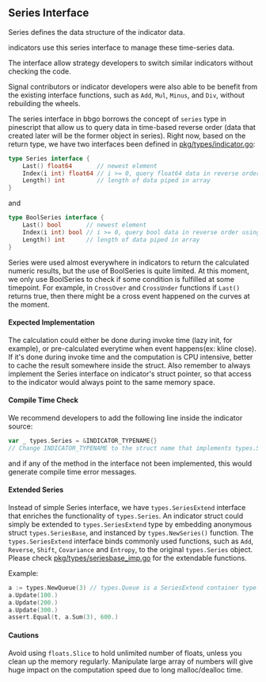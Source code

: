 Series Interface
-----------------------------------

Series defines the data structure of the indicator data.

indicators use this series interface to manage these time-series data.

The interface allow strategy developers to switch similar indicators without checking the code.  

Signal contributors or indicator developers were also able to be benefit from the existing interface functions, such as `Add`, `Mul`, `Minus`, and `Div`, without rebuilding the wheels.

The series interface in bbgo borrows the concept of `series` type in pinescript that allow us to query data in time-based reverse order (data that created later will be the former object in series). Right now, based on the return type, we have two interfaces been defined in [pkg/types/indicator.go](../../pkg/types/indicator.go):

```go
type Series interface {
	Last() float64       // newest element
	Index(i int) float64 // i >= 0, query float64 data in reverse order using i as index
	Length() int         // length of data piped in array
}
```

and 

```go
type BoolSeries interface {
	Last() bool       // newest element
	Index(i int) bool // i >= 0, query bool data in reverse order using i as index
	Length() int      // length of data piped in array
}
```

Series were used almost everywhere in indicators to return the calculated numeric results, but the use of BoolSeries is quite limited. At this moment, we only use BoolSeries to check if some condition is fulfilled at some timepoint. For example, in `CrossOver` and `CrossUnder` functions if `Last()` returns true, then there might be a cross event happened on the curves at the moment.

#### Expected Implementation

The calculation could either be done during invoke time (lazy init, for example), or pre-calculated everytime when event happens(ex: kline close). If it's done during invoke time and the computation is CPU intensive, better to cache the result somewhere inside the struct. Also remember to always implement the Series interface on indicator's struct pointer, so that access to the indicator would always point to the same memory space.

#### Compile Time Check

We recommend developers to add the following line inside the indicator source:

```go
var _ types.Series = &INDICATOR_TYPENAME{}
// Change INDICATOR_TYPENAME to the struct name that implements types.Series
```

and if any of the method in the interface not been implemented, this would generate compile time error messages.

#### Extended Series

Instead of simple Series interface, we have `types.SeriesExtend` interface that enriches the functionality of `types.Series`. An indicator struct could simply be extended to `types.SeriesExtend` type by embedding anonymous struct `types.SeriesBase`, and instanced by `types.NewSeries()` function. The `types.SeriesExtend` interface binds commonly used functions, such as `Add`, `Reverse`, `Shift`, `Covariance` and `Entropy`, to the original `types.Series` object. Please check [pkg/types/seriesbase_imp.go](../../pkg/types/seriesbase_imp.go) for the extendable functions.

Example:

```go
a := types.NewQueue(3) // types.Queue is a SeriesExtend container type that holds limit number of floats
a.Update(100.)
a.Update(200.)
a.Update(300.)
assert.Equal(t, a.Sum(3), 600.)
```

#### Cautions

Avoid using `floats.Slice` to hold unlimited number of floats, unless you clean up the memory regularly. Manipulate large array of numbers will give huge impact on the computation speed due to long malloc/dealloc time.
